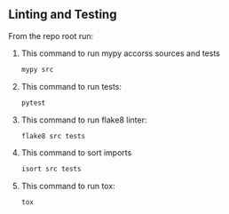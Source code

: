 ## Linting and Testing

From the repo root run:

1. This command to run mypy accorss sources and tests
    ```bash
    mypy src
    ```
2. This command to run tests:
    ```bash
    pytest
    ```
3. This command to run flake8 linter:
    ```bash
    flake8 src tests
    ```
4. This command to sort imports
    ```bash
    isort src tests
    ```
5. This command to run tox:
    ```bash
    tox
    ```
